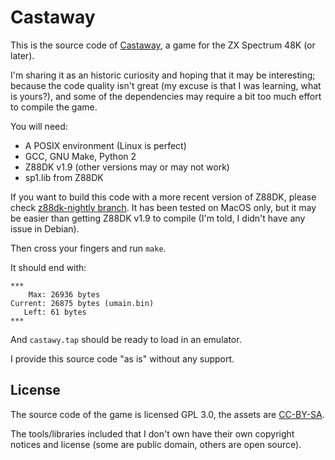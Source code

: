 # Castaway

This is the source code of [Castaway](https://www.usebox.net/jjm/castaway/), a
game for the ZX Spectrum 48K (or later).

I'm sharing it as an historic curiosity and hoping that it may be interesting;
because the code quality isn't great (my excuse is that I was learning, what is
yours?), and some of the dependencies may require a bit too much effort to
compile the game.

You will need:

- A POSIX environment (Linux is perfect)
- GCC, GNU Make, Python 2
- Z88DK v1.9 (other versions may or may not work)
- sp1.lib from Z88DK

If you want to build this code with a more recent version of Z88DK, please
check [z88dk-nightly branch](https://github.com/reidrac/castaway-zx/tree/z88dk-nightly).
It has been tested on MacOS only, but it may be easier than getting Z88DK v1.9
to compile (I'm told, I didn't have any issue in Debian).

Then cross your fingers and run `make`.

It should end with:
```
***
    Max: 26936 bytes
Current: 26875 bytes (umain.bin)
   Left: 61 bytes
***
```

And `castawy.tap` should be ready to load in an emulator.

I provide this source code "as is" without any support.

## License

The source code of the game is licensed GPL 3.0, the assets are [CC-BY-SA](https://creativecommons.org/licenses/by-sa/2.0/).

The tools/libraries included that I don't own have their own copyright notices
and license (some are public domain, others are open source).

